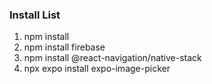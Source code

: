 ### Install List
1. npm install
2. npm install firebase
3. npm install @react-navigation/native-stack
4. npx expo install expo-image-picker